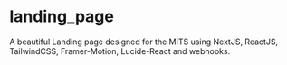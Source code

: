 # landing_page
A beautiful Landing page designed for the MITS using NextJS, ReactJS, TailwindCSS, Framer-Motion, Lucide-React and webhooks.
